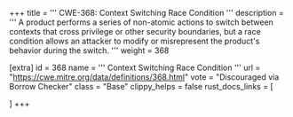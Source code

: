 +++
title = '''
CWE-368: Context Switching Race Condition
'''
description	= '''
A product performs a series of non-atomic actions to switch between contexts that cross privilege or other security boundaries, but a race condition allows an attacker to modify or misrepresent the product's behavior during the switch.
'''
weight = 368

[extra]
id = 368
name = '''
Context Switching Race Condition
'''
url = "https://cwe.mitre.org/data/definitions/368.html"
vote = "Discouraged via Borrow Checker"
class = "Base"
clippy_helps = false
rust_docs_links = [
	
]
+++
